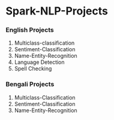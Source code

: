 # Spark-NLP-Projects


### English Projects 
1. Multiclass-classification 
2. Sentiment-Classification 
3. Name-Entity-Recognition
4. Language Detection
5. Spell Checking 

### Bengali Projects 
1. Multiclass-Classification 
2. Sentiment-Classification 
3. Name-Entity-Recognition
